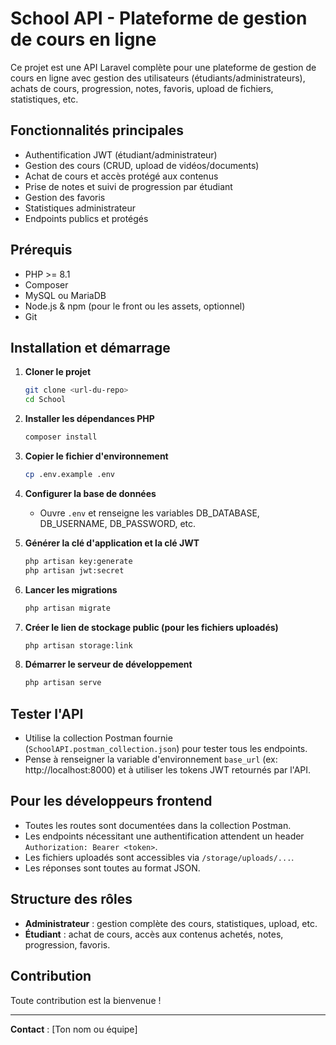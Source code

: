 # School API - Plateforme de gestion de cours en ligne

Ce projet est une API Laravel complète pour une plateforme de gestion de cours en ligne avec gestion des utilisateurs (étudiants/administrateurs), achats de cours, progression, notes, favoris, upload de fichiers, statistiques, etc.

## Fonctionnalités principales
- Authentification JWT (étudiant/administrateur)
- Gestion des cours (CRUD, upload de vidéos/documents)
- Achat de cours et accès protégé aux contenus
- Prise de notes et suivi de progression par étudiant
- Gestion des favoris
- Statistiques administrateur
- Endpoints publics et protégés

## Prérequis
- PHP >= 8.1
- Composer
- MySQL ou MariaDB
- Node.js & npm (pour le front ou les assets, optionnel)
- Git

## Installation et démarrage

1. **Cloner le projet**
   ```bash
   git clone <url-du-repo>
   cd School
   ```

2. **Installer les dépendances PHP**
   ```bash
   composer install
   ```

3. **Copier le fichier d'environnement**
   ```bash
   cp .env.example .env
   ```

4. **Configurer la base de données**
   - Ouvre `.env` et renseigne les variables DB_DATABASE, DB_USERNAME, DB_PASSWORD, etc.

5. **Générer la clé d'application et la clé JWT**
   ```bash
   php artisan key:generate
   php artisan jwt:secret
   ```

6. **Lancer les migrations**
   ```bash
   php artisan migrate
   ```

7. **Créer le lien de stockage public (pour les fichiers uploadés)**
   ```bash
   php artisan storage:link
   ```

8. **Démarrer le serveur de développement**
   ```bash
   php artisan serve
   ```

## Tester l'API
- Utilise la collection Postman fournie (`SchoolAPI.postman_collection.json`) pour tester tous les endpoints.
- Pense à renseigner la variable d'environnement `base_url` (ex: http://localhost:8000) et à utiliser les tokens JWT retournés par l'API.

## Pour les développeurs frontend
- Toutes les routes sont documentées dans la collection Postman.
- Les endpoints nécessitant une authentification attendent un header `Authorization: Bearer <token>`.
- Les fichiers uploadés sont accessibles via `/storage/uploads/...`.
- Les réponses sont toutes au format JSON.

## Structure des rôles
- **Administrateur** : gestion complète des cours, statistiques, upload, etc.
- **Étudiant** : achat de cours, accès aux contenus achetés, notes, progression, favoris.

## Contribution
Toute contribution est la bienvenue !

---

**Contact** : [Ton nom ou équipe]